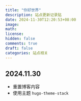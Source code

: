 ```yaml
---
title: "你好世界"
description: 站点更新记录贴
date: 2024-11-30T12:20:53+08:00
image:
math:
license:
hidden: false
comments: true
draft: false
categories: 站点相关
---
```


## 2024.11.30

- 重置博客内容
- 使用主题 `hugo-theme-stack`
